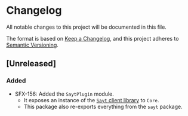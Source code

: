 # Changelog
All notable changes to this project will be documented in this file.

The format is based on [Keep a Changelog](https://keepachangelog.com/en/1.0.0/),
and this project adheres to [Semantic Versioning](https://semver.org/spec/v2.0.0.html).

## [Unreleased]
### Added
- SFX-156: Added the `SaytPlugin` module.
  - It exposes an instance of the [`Sayt` client library](https://www.npmjs.com/package/sayt) to `Core`.
  - This package also re-exports everything from the `sayt` package.
